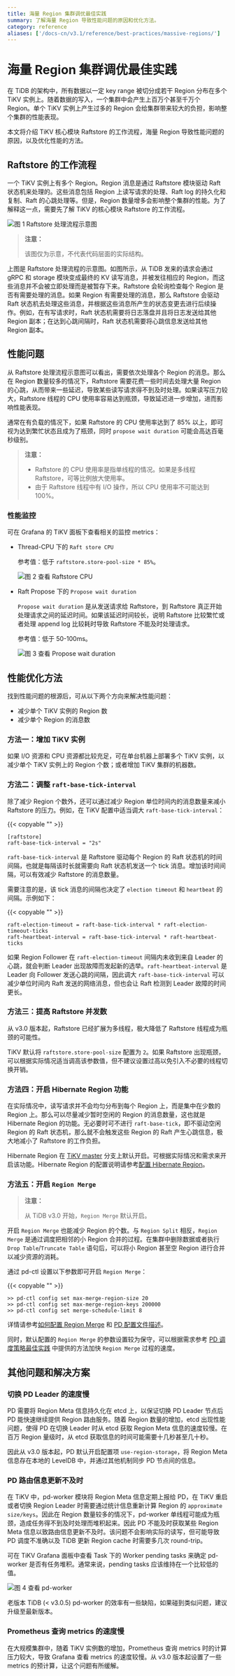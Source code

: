```yaml
---
title: 海量 Region 集群调优最佳实践
summary: 了解海量 Region 导致性能问题的原因和优化方法。
category: reference
aliases: ['/docs-cn/v3.1/reference/best-practices/massive-regions/']
---
```


# 海量 Region 集群调优最佳实践

在 TiDB 的架构中，所有数据以一定 key range 被切分成若干 Region 分布在多个 TiKV 实例上。随着数据的写入，一个集群中会产生上百万个甚至千万个 Region。单个 TiKV 实例上产生过多的 Region 会给集群带来较大的负担，影响整个集群的性能表现。

本文将介绍 TiKV 核心模块 Raftstore 的工作流程，海量 Region 导致性能问题的原因，以及优化性能的方法。

## Raftstore 的工作流程

一个 TiKV 实例上有多个 Region。Region 消息是通过 Raftstore 模块驱动 Raft 状态机来处理的。这些消息包括 Region 上读写请求的处理、Raft log 的持久化和复制、Raft 的心跳处理等。但是，Region 数量增多会影响整个集群的性能。为了解释这一点，需要先了解 TiKV 的核心模块 Raftstore 的工作流程。

![图 1 Raftstore 处理流程示意图](/media/best-practices/raft-process.png)

> **注意：**
>
> 该图仅为示意，不代表代码层面的实际结构。

上图是 Raftstore 处理流程的示意图。如图所示，从 TiDB 发来的请求会通过 gRPC 和 storage 模块变成最终的 KV 读写消息，并被发往相应的 Region，而这些消息并不会被立即处理而是被暂存下来。Raftstore 会轮询检查每个 Region 是否有需要处理的消息。如果 Region 有需要处理的消息，那么 Raftstore 会驱动 Raft 状态机去处理这些消息，并根据这些消息所产生的状态变更去进行后续操作。例如，在有写请求时，Raft 状态机需要将日志落盘并且将日志发送给其他 Region 副本；在达到心跳间隔时，Raft 状态机需要将心跳信息发送给其他 Region 副本。

## 性能问题

从 Raftstore 处理流程示意图可以看出，需要依次处理各个 Region 的消息。那么在 Region 数量较多的情况下，Raftstore 需要花费一些时间去处理大量 Region 的心跳，从而带来一些延迟，导致某些读写请求得不到及时处理。如果读写压力较大，Raftstore 线程的 CPU 使用率容易达到瓶颈，导致延迟进一步增加，进而影响性能表现。

通常在有负载的情况下，如果 Raftstore 的 CPU 使用率达到了 85% 以上，即可视为达到繁忙状态且成为了瓶颈，同时 `propose wait duration` 可能会高达百毫秒级别。

> **注意：**
>
> + Raftstore 的 CPU 使用率是指单线程的情况。如果是多线程 Raftstore，可等比例放大使用率。
> + 由于 Raftstore 线程中有 I/O 操作，所以 CPU 使用率不可能达到 100%。

### 性能监控

可在 Grafana 的 TiKV 面板下查看相关的监控 metrics：

+ Thread-CPU 下的 `Raft store CPU`

    参考值：低于 `raftstore.store-pool-size * 85%`。

    ![图 2 查看 Raftstore CPU](/media/best-practices/raft-store-cpu.png)

+ Raft Propose 下的 `Propose wait duration`

    `Propose wait duration` 是从发送请求给 Raftstore，到 Raftstore 真正开始处理请求之间的延迟时间。如果该延迟时间较长，说明 Raftstore 比较繁忙或者处理 append log 比较耗时导致 Raftstore 不能及时处理请求。

    参考值：低于 50-100ms。

    ![图 3 查看 Propose wait duration](/media/best-practices/propose-wait-duration.png)

## 性能优化方法

找到性能问题的根源后，可从以下两个方向来解决性能问题：

+ 减少单个 TiKV 实例的 Region 数
+ 减少单个 Region 的消息数

### 方法一：增加 TiKV 实例

如果 I/O 资源和 CPU 资源都比较充足，可在单台机器上部署多个 TiKV 实例，以减少单个 TiKV 实例上的 Region 个数；或者增加 TiKV 集群的机器数。

### 方法二：调整 `raft-base-tick-interval`

除了减少 Region 个数外，还可以通过减少 Region 单位时间内的消息数量来减小 Raftstore 的压力。例如，在 TiKV 配置中适当调大 `raft-base-tick-interval`：

{{< copyable "" >}}

```
[raftstore]
raft-base-tick-interval = "2s"
```

`raft-base-tick-interval` 是 Raftstore 驱动每个 Region 的 Raft 状态机的时间间隔，也就是每隔该时长就需要向 Raft 状态机发送一个 tick 消息。增加该时间间隔，可以有效减少 Raftstore 的消息数量。

需要注意的是，该 tick 消息的间隔也决定了 `election timeout` 和 `heartbeat` 的间隔。示例如下：

{{< copyable "" >}}

```
raft-election-timeout = raft-base-tick-interval * raft-election-timeout-ticks
raft-heartbeat-interval = raft-base-tick-interval * raft-heartbeat-ticks
```

如果 Region Follower 在 `raft-election-timeout` 间隔内未收到来自 Leader 的心跳，就会判断 Leader 出现故障而发起新的选举。`raft-heartbeat-interval` 是 Leader 向 Follower 发送心跳的间隔，因此调大 `raft-base-tick-interval` 可以减少单位时间内 Raft 发送的网络消息，但也会让 Raft 检测到 Leader 故障的时间更长。

### 方法三：提高 Raftstore 并发数

从 v3.0 版本起，Raftstore 已经扩展为多线程，极大降低了 Raftstore 线程成为瓶颈的可能性。

TiKV 默认将 `raftstore.store-pool-size` 配置为 `2`。如果 Raftstore 出现瓶颈，可以根据实际情况适当调高该参数值，但不建议设置过高以免引入不必要的线程切换开销。

### 方法四：开启 Hibernate Region 功能

在实际情况中，读写请求并不会均匀分布到每个 Region 上，而是集中在少数的 Region 上。那么可以尽量减少暂时空闲的 Region 的消息数量，这也就是 Hibernate Region 的功能。无必要时可不进行 `raft-base-tick`，即不驱动空闲 Region 的 Raft 状态机，那么就不会触发这些 Region 的 Raft 产生心跳信息，极大地减小了 Raftstore 的工作负担。

Hibernate Region 在 [TiKV master](https://github.com/tikv/tikv/tree/master) 分支上默认开启。可根据实际情况和需求来开启该功能。Hibernate Region 的配置说明请参考[配置 Hibernate Region](https://github.com/tikv/tikv/blob/master/docs/reference/configuration/raftstore-config.md#hibernate-region)。

### 方法五：开启 `Region Merge`

> **注意：**
>
> 从 TiDB v3.0 开始，`Region Merge` 默认开启。

开启 `Region Merge` 也能减少 Region 的个数。与 `Region Split` 相反，`Region Merge` 是通过调度把相邻的小 Region 合并的过程。在集群中删除数据或者执行 `Drop Table`/`Truncate Table` 语句后，可以将小 Region 甚至空 Region 进行合并以减少资源的消耗。

通过 pd-ctl 设置以下参数即可开启 `Region Merge`：

{{< copyable "" >}}

```
>> pd-ctl config set max-merge-region-size 20
>> pd-ctl config set max-merge-region-keys 200000
>> pd-ctl config set merge-schedule-limit 8
```

详情请参考[如何配置 Region Merge](https://github.com/tikv/tikv/blob/master/docs/how-to/configure/region-merge.md) 和 [PD 配置文件描述](/pd-configuration-file.md#schedule)。

同时，默认配置的 `Region Merge` 的参数设置较为保守，可以根据需求参考 [PD 调度策略最佳实践](/best-practices/pd-scheduling-best-practices.md#region-merge-速度慢) 中提供的方法加快 `Region Merge` 过程的速度。

## 其他问题和解决方案

### 切换 PD Leader 的速度慢

PD 需要将 Region Meta 信息持久化在 etcd 上，以保证切换 PD Leader 节点后 PD 能快速继续提供 Region 路由服务。随着 Region 数量的增加，etcd 出现性能问题，使得 PD 在切换 Leader 时从 etcd 获取 Region Meta 信息的速度较慢。在百万 Region 量级时，从 etcd 获取信息的时间可能需要十几秒甚至几十秒。

因此从 v3.0 版本起，PD 默认开启配置项 `use-region-storage`，将 Region Meta 信息存在本地的 LevelDB 中，并通过其他机制同步 PD 节点间的信息。

### PD 路由信息更新不及时

在 TiKV 中，pd-worker 模块将 Region Meta 信息定期上报给 PD，在 TiKV 重启或者切换 Region Leader 时需要通过统计信息重新计算 Region 的 `approximate size/keys`。因此在 Region 数量较多的情况下，pd-worker 单线程可能成为瓶颈，造成任务得不到及时处理而堆积起来。因此 PD 不能及时获取某些 Region Meta 信息以致路由信息更新不及时。该问题不会影响实际的读写，但可能导致 PD 调度不准确以及 TiDB 更新 Region cache 时需要多几次 round-trip。

可在 TiKV Grafana 面板中查看 Task 下的 Worker pending tasks 来确定 pd-worker 是否有任务堆积。通常来说，pending tasks 应该维持在一个比较低的值。

![图 4 查看 pd-worker](/media/best-practices/pd-worker-metrics.png)

老版本 TiDB (< v3.0.5) pd-worker 的效率有一些缺陷，如果碰到类似问题，建议升级至最新版本。

### Prometheus 查询 metrics 的速度慢

在大规模集群中，随着 TiKV 实例数的增加，Prometheus 查询 metrics 时的计算压力较大，导致 Grafana 查看 metrics 的速度较慢。从 v3.0 版本起设置了一些 metrics 的预计算，让这个问题有所缓解。

